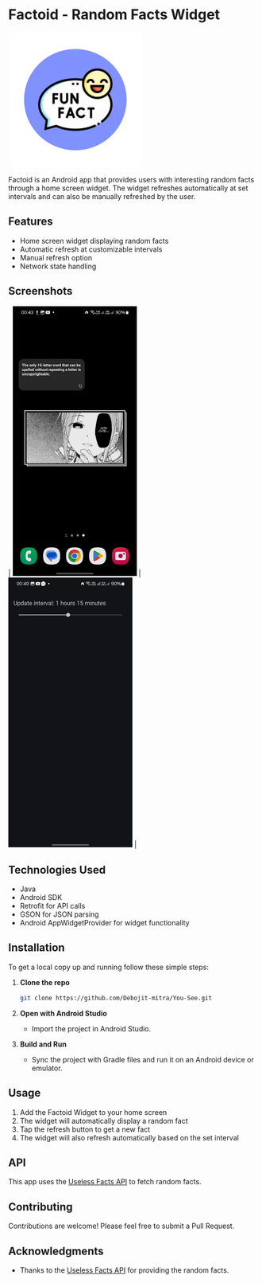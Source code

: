 # Factoid - Random Facts Widget

![Factoid Logo](screenshots/logo.webp)

Factoid is an Android app that provides users with interesting random facts through a home screen widget. The widget refreshes automatically at set intervals and can also be manually refreshed by the user.

## Features

- Home screen widget displaying random facts
- Automatic refresh at customizable intervals
- Manual refresh option
- Network state handling

## Screenshots

| <img src="screenshots/Screenshot-1.jpg" width="250" height="auto"> | <img src="screenshots/Screenshot-2.jpg" width="250" height="auto"> |

## Technologies Used

- Java
- Android SDK
- Retrofit for API calls
- GSON for JSON parsing
- Android AppWidgetProvider for widget functionality

## Installation

To get a local copy up and running follow these simple steps:

1. **Clone the repo**

   ```sh
   git clone https://github.com/Debojit-mitra/You-See.git

   ```

2. **Open with Android Studio**
   - Import the project in Android Studio.
3. **Build and Run**
   - Sync the project with Gradle files and run it on an Android device or emulator.

## Usage

1. Add the Factoid Widget to your home screen
2. The widget will automatically display a random fact
3. Tap the refresh button to get a new fact
4. The widget will also refresh automatically based on the set interval

## API

This app uses the [Useless Facts API](https://uselessfacts.jsph.pl/) to fetch random facts.

## Contributing

Contributions are welcome! Please feel free to submit a Pull Request.

## Acknowledgments

- Thanks to the [Useless Facts API](https://uselessfacts.jsph.pl/) for providing the random facts.
